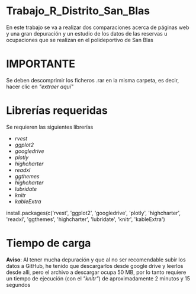 # Trabajo_R_Distrito_San_Blas
En este trabajo se va a realizar dos comparaciones acerca de páginas web y una gran depuración y un estudio de los datos de las reservas u ocupaciones que se realizan en el polideportivo de San Blas

# **IMPORTANTE**

Se deben descomprimir los ficheros .rar en la misma carpeta, es decir, hacer clic en _"extraer aquí"_

# Librerías requeridas

Se requieren las siguientes librerías
- _rvest_
- _ggplot2_
- _googledrive_
- _plotly_
- _highcharter_
- _readxl_
- _ggthemes_
- _highcharter_
- _lubridate_
- _knitr_
- _kableExtra_

install.packages(c('rvest', 'ggplot2', 'googledrive', 'plotly', 'highcharter', 'readxl', 'ggthemes', 'highcharter', 'lubridate', 'knitr', 'kableExtra')

# Tiempo de carga
**Aviso**: Al tener mucha depuración y que al no ser recomendable subir los datos a GitHub, he tenido que descargarlos desde google drive y leerlos desde alli, pero el archivo a descargar ocupa 50 MB, por lo tanto requiere un tiempo de ejecución (con el _"knitr"_) de aproximadamente 2 minutos y 15 segundos
